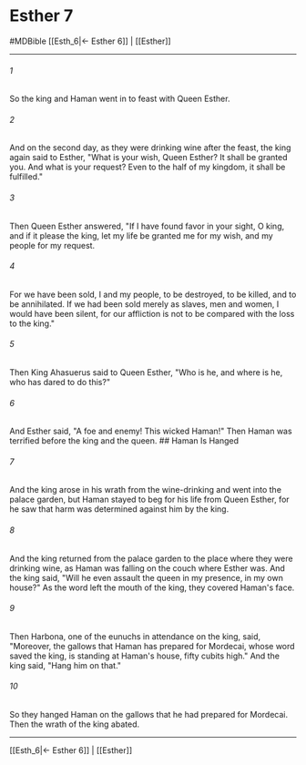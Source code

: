 # Esther 7
#MDBible
[[Esth_6|← Esther 6]] | [[Esther]]

***

###### 1 

So the king and Haman went in to feast with Queen Esther. 

###### 2 

And on the second day, as they were drinking wine after the feast, the king again said to Esther, "What is your wish, Queen Esther? It shall be granted you. And what is your request? Even to the half of my kingdom, it shall be fulfilled." 

###### 3 

Then Queen Esther answered, "If I have found favor in your sight, O king, and if it please the king, let my life be granted me for my wish, and my people for my request. 

###### 4 

For we have been sold, I and my people, to be destroyed, to be killed, and to be annihilated. If we had been sold merely as slaves, men and women, I would have been silent, for our affliction is not to be compared with the loss to the king." 

###### 5 

Then King Ahasuerus said to Queen Esther, "Who is he, and where is he, who has dared to do this?" 

###### 6 

And Esther said, "A foe and enemy! This wicked Haman!" Then Haman was terrified before the king and the queen. ## Haman Is Hanged 

###### 7 

And the king arose in his wrath from the wine-drinking and went into the palace garden, but Haman stayed to beg for his life from Queen Esther, for he saw that harm was determined against him by the king. 

###### 8 

And the king returned from the palace garden to the place where they were drinking wine, as Haman was falling on the couch where Esther was. And the king said, "Will he even assault the queen in my presence, in my own house?" As the word left the mouth of the king, they covered Haman's face. 

###### 9 

Then Harbona, one of the eunuchs in attendance on the king, said, "Moreover, the gallows that Haman has prepared for Mordecai, whose word saved the king, is standing at Haman's house, fifty cubits high." And the king said, "Hang him on that." 

###### 10 

So they hanged Haman on the gallows that he had prepared for Mordecai. Then the wrath of the king abated. 

***

[[Esth_6|← Esther 6]] | [[Esther]]
